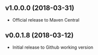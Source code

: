 ## v1.0.0.0 (2018-03-31)

- Official release to Maven Central

## v0.0.1.8 (2018-03-12)

- Initial release to Github working version  